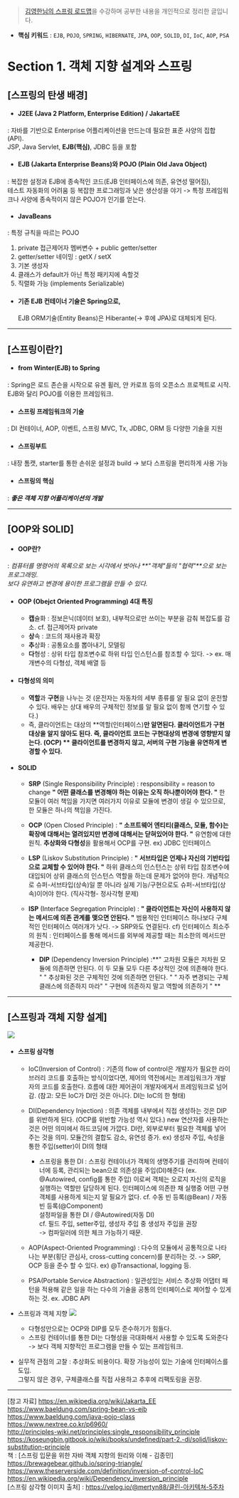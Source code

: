 >[김영한님의 스프링 로드맵](https://www.inflearn.com/roadmaps/373)을 수강하며 공부한 내용을 개인적으로 정리한 글입니다.

- **핵심 키워드** 
: `EJB`, `POJO`, `SPRING`, `HIBERNATE`, `JPA`, `OOP`, `SOLID`, `DI`, `IoC`, `AOP`, `PSA`

# Section 1. 객체 지향 설계와 스프링
## [스프링의 탄생 배경]
- #### J2EE (Java 2 Platform, Enterprise Edition) / JakartaEE
: 자바를 기반으로 Enterprise 어플리케이션을 만드는데 필요한 표준 사양의 집합(API).  
JSP, Java Servlet, **EJB(핵심)**, JDBC 등을 포함 
- #### EJB (Jakarta Enterprise Beans)와 POJO (Plain Old Java Object)
: 복잡한 설정과 EJB에 종속적인 코드(EJB 인터페이스에 의존, 유연성 떨어짐),  
테스트 자동화의 어려움 등 복잡한 프로그래밍과 낮은 생산성을 야기
-> 특정 프레임워크나 사양에 종속적이지 않은 POJO가 인기를 얻는다.
- #### JavaBeans
: 특정 규칙을 따르는 POJO
  1. private 접근제어자 멤버변수 + public getter/setter
  2. getter/setter 네이밍 : getX / setX
  3. 기본 생성자
  4. 클래스가 default가 아닌 특정 패키지에 속할것
  5. 직렬화 가능 (implements Serializable)
- #### 기존 EJB 컨테이너 기술은 Spring으로,
  EJB ORM기술(Entity Beans)은 Hiberante(-> 후에 JPA)로 대체되게 된다.

------------------

## [스프링이란?]
- #### from Winter(EJB) to Spring 
: Spring은 로드 존슨을 시작으로 유겐 휠러, 얀 카로프 등의 오픈소스 프로젝트로 시작. EJB와 달리 POJO를 이용한 프레임워크.
- #### 스프링 프레임워크의 기술 
: DI 컨테이너, AOP, 이벤트, 스프링 MVC, Tx, JDBC, ORM 등 다양한 기술을 지원
- #### 스프링부트
: 내장 톰캣, starter를 통한 손쉬운 설정과 build -> 보다 스프링을 편리하게 사용 가능
- #### 스프링의 핵심
: _**좋은 객체 지향 어플리케이션의 개발**_

------------------

## [OOP와 SOLID]
- #### OOP란?
: _컴퓨터를 명령어의 목록으로 보는 시각에서 벗어나 **"객체"들의 "협력"**으로 보는 프로그래밍.  
보다 유연하고 변경에 용이한 프로그램을 만들 수 있다._
- #### OOP (Obejct Oriented Programming) 4대 특징
  - **캡**슐화 
   : 정보은닉(데이터 보호), 내부적으로만 쓰이는 부분을 감춰 복잡도를 감소. cf. 접근제어자 private
  - **상**속 : 코드의 재사용과 확장
  - **추**상화 : 공통요소를 뽑아내기, 모델링
  - **다**형성
  : 상위 타입 참조변수로 하위 타입 인스턴스를 참조할 수 있다.
  -> ex. 매개변수의 다형성, 객체 배열 등
  
- #### 다형성의 의미
  - **역할**과 **구현**을 나누는 것
  (운전자는 자동차의 세부 종류를 알 필요 없이 운전할 수 있다.
   배우는 상대 배우의 구체적인 정보를 알 필요 없이 함께 연기할 수 있다.)
  - 즉, 클라이언트는 대상의 **역할(인터페이스)**만 알면된다.
    클라이언트가 **구현** 대상을 알지 않아도 된다.
    즉, 클라이언트 코드는 구현대상의 변경에 영향받지 않는다. **(OCP)**
    ** 클라이언트를 변경하지 않고, 서버의 구현 기능을 유연하게 변경할 수 있다.**
   

- #### SOLID
  - **SRP** (Single Responsibility Principle)
    : responsibility = reason to change
    **" 어떤 클래스를 변경해야 하는 이유는 오직 하나뿐이어야 한다. "**
    한 모듈이 여러 책임을 가지면 여러가지 이유로 모듈에 변경이 생길 수 있으므로, 한 모듈은 하나의 책임을 가진다.
  
  - **OCP** (Open Closed Principle)
    : **" 소프트웨어 엔티티(클래스, 모듈, 함수)는 확장에 대해서는 열려있지만 변경에 대해서는 닫혀있어야 한다. "**
    유연함에 대한 원칙. **추상화와 다형성**을 활용해서 OCP를 구현. ex) JDBC 인터페이스
  
  - **LSP** (Liskov Substitution Principle)
    : **" 서브타입은 언제나 자신의 기반타입으로 교체할 수 있어야 한다. "**
    하위 클래스의 인스턴스는 상위 타입 참조변수에 대입되어 상위 클래스의 인스턴스 역할을 하는데 문제가 없어야 한다.
    개념적으로 슈퍼-서브타입(상속)일 뿐 아니라 실제 기능/구현으로도 슈퍼-서브타입(상속)이어야 한다. (직사각형- 정사각형 문제)
  
  - **ISP** (Interface Segregation Principle)
    : **" 클라이언트는 자신이 사용하지 않는 메서드에 의존 관계를 맺으면 안된다. "**
    범용적인 인터페이스 하나보다 구체적인 인터페이스 여러개가 낫다.
    -> SRP와도 연결된다.
    cf) 인터페이스 최소주의 원칙 : 인터페이스를 통해 메서드를 외부에 제공할 때는 최소한의 메서드만 제공한다.

    - **DIP** (Dependency Inversion Principle)
      :**" 고차원 모듈은 저차원 모듈에 의존하면 안된다.
      이 두 모듈 모두 다른 추상적인 것에 의존해야 한다. "
      " 추상화된 것은 구체적인 것에 의존하면 안된다. "
      " 자주 변경되는 구체클래스에 의존하지 마라"
      " 구현에 의존하지 말고 역할에 의존하기 " **
  
------------------
  
## [스프링과 객체 지향 설계]
![](./images_mj/cleancode.png)
- #### 스프링 삼각형
  - IoC(Inversion of Control)
  : 기존의 flow of control은 개발자가 필요한 라이브러리 코드를 호출하는 방식이었다면,
제어의 역전에서는 프레임워크가 개발자의 코드를 호출한다. 
  흐름에 대한 제어권이 개발자에게서 프레임워크로 넘어감.
  (참고: 모든 IoC가 DI인 것은 아니다. DI는 IoC의 한 형태)
  
  - DI(Dependency Injection)
  : 의존 객체를 내부에서 직접 생성하는 것은 DIP를 위반하게 된다. (OCP를 위반할 가능성 역시 있다.)
   new 연산자를 사용하는 것은 어떤 의미에서 하드코딩에 가깝다.
  DI란, 외부로부터 필요한 객체를 넣어주는 것을 의미. 모듈간의 결합도 감소, 유연성 증가. 
  ex) 생성자 주입, 속성을 통한 주입(setter)이 DI의 형태
    - 스프링을 통한 DI
  : 스프링 컨테이너가 객체의 생명주기를 관리하며 컨테이너에 등록, 관리되는 bean으로 의존성을 주입(DI)해준다 (ex. @Autowired, config를 통한 주입)
이로써 객체는 오로지 자신의 로직을 실행하는 역할만 담당하게 된다. 인터페이스에 의존한 채 실행중 어떤 구현 객체를 사용하게 되는지 알 필요가 없다.
    cf. 수동 빈 등록(@Bean) / 자동 빈 등록(@Component)  
    설정파일을 통한 DI / @Autowired(자동 DI)  
    cf. 필드 주입, setter주입, 생성자 주입 중 생성자 주입을 권장  
    -> 컴파일러에 의한 체크 가능하기 때문.
  
    
  - AOP(Aspect-Oriented Programming)
  : 다수의 모듈에서 공통적으로 나타나는 부분(횡단 관심사, cross-cutting concern)를 분리하는 것. -> SRP, OCP 등을 준수 할 수 있다.
  ex) @Transactional, logging 등. 
  
  - PSA(Portable Service Abstraction)
  : 일관성있는 서비스 추상화
  어댑터 패턴을 적용해 같은 일을 하는 다수의 기술을 공통의 인터페이스로 제어할 수 있게 하는 것.
  ex. JDBC API
  
- 스프링과 객체 지향
![](./images_mj/dip_ocp.png)
  - 다형성만으로는 OCP와 DIP를 모두 준수하기가 힘들다.
  - 스프링 컨테이너를 통한 DI는 다형성을 극대화해서 사용할 수 있도록 도와준다  
  -> 보다 객체 지향적인 프로그램을 만들 수 있는 프레임워크.
- 실무적 관점의 고찰
: 추상화도 비용이다. 확장 가능성이 있는 기술에 인터페이스를 도입.  
그렇지 않은 경우, 구체클래스를 직접 사용하고 추후에 리팩토링을 권장.


------------------

[참고 자료]
https://en.wikipedia.org/wiki/Jakarta_EE  
https://www.baeldung.com/spring-bean-vs-ejb  
https://www.baeldung.com/java-pojo-class  
https://www.nextree.co.kr/p6960/  
http://principles-wiki.net/principles:single_responsibility_principle  
https://koseungbin.gitbook.io/wiki/books/undefined/part-2.-di/solid/liskov-substitution-principle  
책 : [스프링 입문을 위한 자바 객체 지향의 원리와 이해 - 김종민]  
https://brewagebear.github.io/spring-triangle/  
https://www.theserverside.com/definition/inversion-of-control-IoC  
https://en.wikipedia.org/wiki/Dependency_inversion_principle  
[스프링 삼각형 이미지 출처]  : https://velog.io/@mertyn88/클린-아키텍쳐-5주차

